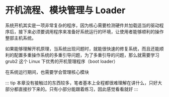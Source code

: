 # 开机流程、模块管理与 Loader

系统开机其实是一项非常复杂的程序，因为核心需要检测硬件并加载适当的驱动程序后，接下来必须要调用程序来准备好系统运行的环境，让使用者能够顺利的操作整部主机系统。

如果能够理解开机原理，当系统出现问题时，就能很快速的修复系统，而且还能顺利的配置多重操作系统的多重引导问题，为了多重引导的问题，那么就需要学习 grub2 这个 Linux 下优秀的开机管理程序（boot loader）

在系统运行期间，也需要学会管理核心模块

::: tip
本章没有接触过的东西较多，笔者基本上全程都很难理解在讲什么，只好大部分都直接抄下来的。只有小部分能跟着练习，因此感觉看看就好
:::